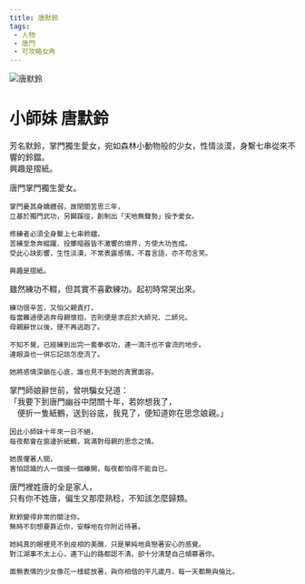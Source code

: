```yaml
---
title: 唐默鈴
tags:
 - 人物
 - 唐門
 - 可攻略女角
---
```


![唐默鈴](/images/characters/icon_girl0.png)
# 小師妹 唐默鈴

芳名默鈴，掌門獨生愛女，宛如森林小動物般的少女，性情淡漠，身繫七串從來不響的鈴鐺。  
興趣是摺紙。

<Tabs>
  <Tab title="列傳一">
	唐門掌門獨生愛女。
	
	掌門憂其身嬌體弱，故閉關苦思三年，
	立基於獨門武功，另闢蹊徑，創制出「天地無聲勢」授予愛女。
	
	修練者必須全身繫上七串鈴鐺，
	苦練至急奔縱躍、投擲暗器皆不激響的境界，方使大功告成。
	受此心訣影響，生性淡漠，不常表露感情，不喜言語，亦不苟言笑。
	
	興趣是摺紙。
  </Tab>
  <Tab title="列傳二">
	雖然練功不輟，但其實不喜歡練功。起初時常哭出來。
	
	練功很辛苦，又怕父親責打，
	每當難過便逃奔母親懷抱，否則便是求庇於大師兄、二師兄。
	母親辭世以後，便不再逃跑了。
	
	不知不覺，已經練到出完一套拳收功，連一滴汗也不會流的地步。
	連眼淚也一併忘記該怎麼流了。
	
	她將感情深鎖在心底，誰也見不到她的真實面容。
  </Tab>
  <Tab title="列傳三">
	掌門師娘辭世前，曾哄騙女兒道：<br>
	「我要下到唐門幽谷中閉關十年，若妳想我了，<br>
	　便折一隻紙鶴，送到谷底，我見了，便知道妳在思念娘親。」
	
	因此小師妹十年來一日不絕，
	每夜都會在窗邊折紙鶴，寫滿對母親的思念之情。
	
	她畏懼著人間，
	害怕認識的人一個接一個離開，每夜都怕得不能自已。
  </Tab>
  <Tab title="列傳四">
	唐門裡姓唐的全是家人，<br>
	只有你不姓唐，偏生又那麼熟稔，不知該怎麼歸類。
	
	默鈴變得非常的關注你。	
	無時不刻想要靠近你，安靜地在你附近待著。
	
	她純真的眼裡見不到皮相的美醜，只是單純地貪戀著安心的感覺。	
	對江湖事不太上心，連下山的路都認不清，卻十分清楚自己傾慕著你。
	
	面無表情的少女像花一樣綻放著，與你相偕的平凡歲月，每一天都無與倫比。
  </Tab>
</Tabs>